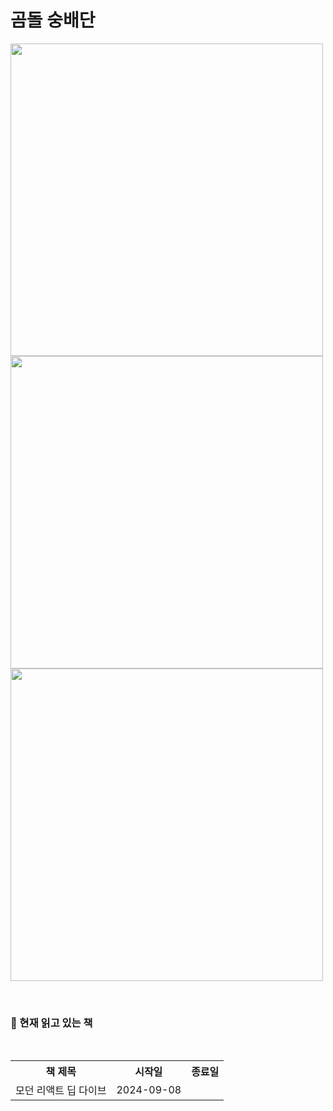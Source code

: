 # 곰돌 숭배단
<img src="https://github.com/user-attachments/assets/2a04b30a-12eb-449c-88a7-bc235cce4b47" width="500"/>
<img src="https://github.com/user-attachments/assets/a5440d9e-2df2-485b-8744-df45e4b36c1c" width="500"/>
<img src="https://github.com/user-attachments/assets/fa8c8b3b-efce-4a1b-a2c4-85643ce171b6" width="500"/>

<p>
  <br>
  <h3>📖 현재 읽고 있는 책</h3>
  <br>
  <table>
    <tr>
      <th>책 제목</th>
      <th>시작일</th>
      <th>종료일</th>
    </tr>
    <tr>
      <td>모던 리액트 딥 다이브</td>
      <td>2024-09-08</td>
      <td></td>
    </tr>
  </table>
  <br>
</p>

